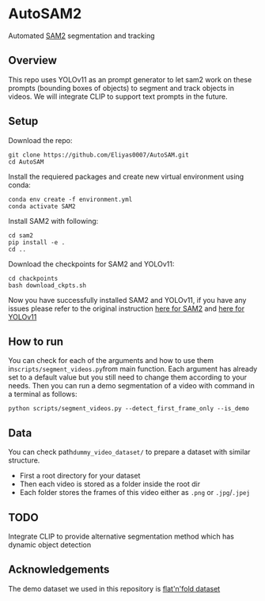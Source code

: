 # AutoSAM2
Automated [SAM2](https://github.com/facebookresearch/sam2) segmentation and tracking

## Overview
This repo uses YOLOv11 as an prompt generator to let sam2 work on these prompts (bounding boxes of objects) to segment and track objects in videos. We will integrate CLIP to support text prompts in the future.

## Setup
Download the repo:
```
git clone https://github.com/Eliyas0007/AutoSAM.git
cd AutoSAM
```
Install the requiered packages and create new virtual environment using conda:
```
conda env create -f environment.yml
conda activate SAM2
```
Install SAM2 with following:
```
cd sam2
pip install -e .
cd ..
```
Download the checkpoints for SAM2 and YOLOv11:
```
cd chackpoints
bash download_ckpts.sh
```
Now you have successfully installed SAM2 and YOLOv11, if you have any issues please refer to the original instruction [here for SAM2](https://github.com/facebookresearch/sam2) and [here for YOLOv11](https://github.com/ultralytics/ultralytics)

## How to run
You can check for each of the arguments and how to use them in```scripts/segment_videos.py```from main function. Each argument has already set to a default value but you still need to change them according to your needs. Then you can run a demo segmentation of a video with command in a terminal as follows:
```
python scripts/segment_videos.py --detect_first_frame_only --is_demo
```
## Data
You can check path```dummy_video_dataset/``` to prepare a dataset with similar structure.
- First a root directory for your dataset
- Then each video is stored as a folder inside the root dir
- Each folder stores the frames of this video either as ```.png``` or ```.jpg```/```.jpej```

## TODO
Integrate CLIP to provide alternative segmentation method which has dynamic object detection

## Acknowledgements
The demo dataset we used in this repository is [flat'n'fold dataset](https://arxiv.org/abs/2409.18297)



